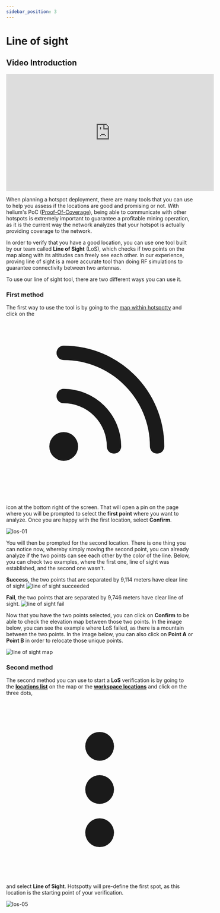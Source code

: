```yaml
---
sidebar_position: 3
---
```


# Line of sight

## Video Introduction

<div class="videoWrapper">
    <iframe width="560" height="315" src="https://www.youtube.com/embed/lBdkoYNK_kE" title="YouTube video player" frameborder="0" allow="accelerometer; autoplay; clipboard-write; encrypted-media; gyroscope; picture-in-picture" allowfullscreen></iframe>
</div>

When planning a hotspot deployment, there are many tools that you can use to help you assess if the locations are good and promising or not. With helium's PoC ([Proof-Of-Coverage](https://docs.helium.com/blockchain/proof-of-coverage/)), being able to communicate with other hotspots is extremely important to guarantee a profitable mining operation, as it is the current way the network analyzes that your hotspot is actually providing coverage to the network.

In order to verify that you have a good location, you can use one tool built by our team called **Line of Sight** (LoS), which checks if two points on the map along with its altitudes can freely see each other. In our experience, proving line of sight is a more accurate tool than doing RF simulations to guarantee connectivity between two antennas.

To use our line of sight tool, there are two different ways you can use it.

### First method

The first way to use the tool is by going to the [map within hotspotty](https://app.hotspotty.net/hotspots) and click on the <svg xmlns="http://www.w3.org/2000/svg" fill="none" viewBox="-2 0 26 26" stroke="currentColor" class="los-icon"><path stroke-linecap="round" stroke-linejoin="round" stroke-width="2" d="M6 5c7.18 0 13 5.82 13 13M6 11a7 7 0 017 7m-6 0a1 1 0 11-2 0 1 1 0 012 0z"></path></svg> icon at the bottom right of the screen. That will open a pin on the page where you will be prompted to select the **first point** where you want to analyze. Once you are happy with the first location, select **Confirm**.

![los-01](/img/advanced/los-01.png)

You will then be prompted for the second location. There is one thing you can notice now, whereby simply moving the second point, you can already analyze if the two points can see each other by the color of the line. Below, you can check two examples, where the first one, line of sight was established, and the second one wasn't.

**Success**, the two points that are separated by 9,114 meters have clear line of sight
![line of sight succeeded](/img/advanced/los-02.png)

**Fail**, the two points that are separated by 9,746 meters have clear line of sight.
![line of sight fail](/img/advanced/los-03.png)

Now that you have the two points selected, you can click on **Confirm** to be able to check the elevation map between those two points. In the image below, you can see the example where LoS failed, as there is a mountain between the two points. In the image below, you can also click on **Point A** or **Point B** in order to relocate those unique points.

![line of sight map](/img/advanced/los-04.png)

### Second method

The second method you can use to start a **LoS** verification is by going to the **[locations list](https://app.hotspotty.net/locations)** on the map or the **[workspace locations](https://app.hotspotty.net/workspace/locations)** and click on the three dots, <svg xmlns="http://www.w3.org/2000/svg" viewBox="-3 -3 26 26" class="los-icon" fill="currentColor" aria-hidden="true"><path d="M10 6a2 2 0 110-4 2 2 0 010 4zM10 12a2 2 0 110-4 2 2 0 010 4zM10 18a2 2 0 110-4 2 2 0 010 4z"></path></svg> and select **Line of Sight**. Hotspotty will pre-define the first spot, as this location is the starting point of your verification.

![los-05](/img/advanced/los-05.png)
